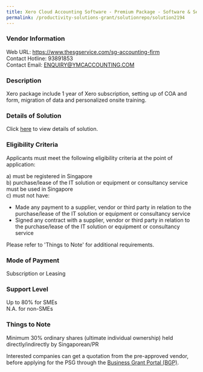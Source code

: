 ```yaml
---
title: Xero Cloud Accounting Software - Premium Package - Software & Setup
permalink: /productivity-solutions-grant/solutionrepo/solution2194
---
```


### Vendor Information
Web URL: https://www.thesgservice.com/sg-accounting-firm <br>Contact Hotline: 93891853 <br>Contact Email: ENQUIRY@YMCACCOUNTING.COM <br>

### Description

Xero package include 1 year of Xero subscription, setting up of COA and form, migration of data and personalized onsite training.

### Details of Solution

Click <a href='https://www.gobusiness.gov.sg/images/psg/YMCACCOUNTING20200442_Desensitised_Annex_3_Part_3.pdf' target='_blank'>here</a> to view details of solution.

### Eligibility Criteria

Applicants must meet the following eligibility criteria at the point of application:

a) must be registered in Singapore <br>
b) purchase/lease of the IT solution or equipment or consultancy service must be used in Singapore <br>
c) must not have:
- Made any payment to a supplier, vendor or third party in relation to the purchase/lease of the IT solution or equipment or consultancy service
- Signed any contract with a supplier, vendor or third party in relation to the purchase/lease of the IT solution or equipment or consultancy service

Please refer to 'Things to Note' for additional requirements.

### Mode of Payment
Subscription or Leasing

### Support Level
Up to 80% for SMEs <br>
N.A. for non-SMEs

### Things to Note
Minimum 30% ordinary shares (ultimate individual ownership) held directly/indirectly by Singaporean/PR 

Interested companies can get a quotation from the pre-approved vendor, before applying for the PSG through the <a target='_blank' href='https://www.businessgrants.gov.sg/'>Business Grant Portal (BGP)</a>.
